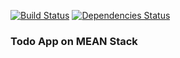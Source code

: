 [![Build Status](https://travis-ci.org/golmansax/todo-app-on-mean-stack.svg?branch=master)](https://travis-ci.org/golmansax/todo-app-on-mean-stack)
[![Dependencies Status](https://david-dm.org/golmansax/todo-app-on-mean-stack.svg)](https://david-dm.org/golmansax/todo-app-on-mean-stack)

### Todo App on MEAN Stack

